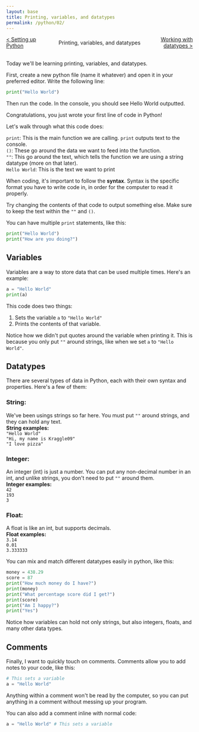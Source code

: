 ```yaml
---
layout: base
title: Printing, variables, and datatypes
permalink: /python/02/
---
```


<div style="display: grid; grid-template-columns: 1fr auto 1fr; align-items: center; width: 100%; text-align: center; gap: 1rem;">
  <div style="text-align: left; overflow-wrap: anywhere;">
    <a href="/python/01/">&lt; Setting up Python</a>
  </div>
  <div style="justify-self: center;">
    Printing, variables, and datatypes
  </div>
  <div style="text-align: right; overflow-wrap: anywhere;">
    <a href="/python/03/">Working with datatypes &gt;</a>
  </div>
</div>
<br>

Today we'll be learning printing, variables, and datatypes.

First, create a new python file (name it whatever) and open it in your preferred editor. Write the following line:

```python
print("Hello World")
```

Then run the code. In the console, you should see Hello World outputted.

Congratulations, you just wrote your first line of code in Python!

Let's walk through what this code does:

`print`: This is the main function we are calling. `print` outputs text to the console.  
`()`: These go around the data we want to feed into the function.  
`""`: This go around the text, which tells the function we are using a string datatype (more on that later).  
`Hello World`: This is the text we want to print  

When coding, it's important to follow the **syntax**. Syntax is the specific format you have to write code in, in order for the computer to read it properly.

Try changing the contents of that code to output something else. Make sure to keep the text within the `""` and `()`.

You can have multiple `print` statements, like this:

```python
print("Hello World")
print("How are you doing?")
```

## Variables
Variables are a way to store data that can be used multiple times. Here's an example:

```python
a = "Hello World"
print(a)
```

This code does two things:
1. Sets the variable `a` to `"Hello World"`
2. Prints the contents of that variable.

Notice how we didn't put quotes around the variable when printing it. This is because you only put `""` around strings, like when we set `a` to `"Hello World"`.

## Datatypes
There are several types of data in Python, each with their own syntax and properties. Here's a few of them:

### String:
We've been usings strings so far here. You must put `""` around strings, and they can hold any text.  
**String examples:**  
`"Hello World"`  
`"Hi, my name is Kraggle09"`  
`"I love pizza"`  

### Integer:
An integer (int) is just a number. You can put any non-decimal number in an int, and unlike strings, you don't need to put `""` around them.  
**Integer examples:**  
`42`  
`193`  
`3`  

### Float:
A float is like an int, but supports decimals.  
**Float examples:**  
`3.14`  
`0.01`  
`3.333333`  

You can mix and match different datatypes easily in python, like this:
```python
money = 438.29
score = 87
print("How much money do I have?")
print(money)
print("What percentage score did I get?")
print(score)
print("Am I happy?")
print("Yes")
```

Notice how variables can hold not only strings, but also integers, floats, and many other data types.

## Comments
Finally, I want to quickly touch on comments. Comments allow you to add notes to your code, like this:
```python
# This sets a variable
a = "Hello World"
```

Anything within a comment won't be read by the computer, so you can put anything in a comment without messing up your program.

You can also add a comment inline with normal code:
```python
a = "Hello World" # This sets a variable
```